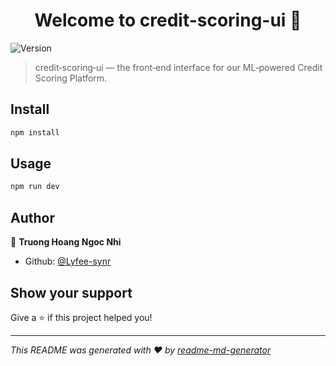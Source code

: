 <h1 align="center">Welcome to credit-scoring-ui 👋</h1>
<p>
  <img alt="Version" src="https://img.shields.io/badge/version-0.1.0-blue.svg?cacheSeconds=2592000" />
</p>

> credit‑scoring‑ui — the front‑end interface for our ML‑powered Credit Scoring Platform.

## Install

```sh
npm install
```

## Usage

```sh
npm run dev
```

## Author

👤 **Truong Hoang Ngoc Nhi**

* Github: [@Lyfee-synr](https://github.com/Lyfee-synr)

## Show your support

Give a ⭐️ if this project helped you!

***
_This README was generated with ❤️ by [readme-md-generator](https://github.com/kefranabg/readme-md-generator)_